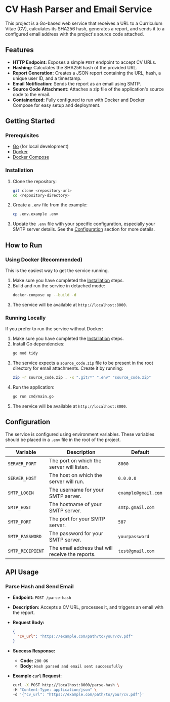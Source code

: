 # CV Hash Parser and Email Service

This project is a Go-based web service that receives a URL to a Curriculum Vitae (CV), calculates its SHA256 hash, generates a report, and sends it to a configured email address with the project's source code attached.

## Features

-   **HTTP Endpoint:** Exposes a simple `POST` endpoint to accept CV URLs.
-   **Hashing:** Calculates the SHA256 hash of the provided URL.
-   **Report Generation:** Creates a JSON report containing the URL, hash, a unique user ID, and a timestamp.
-   **Email Notification:** Sends the report as an email using SMTP.
-   **Source Code Attachment:** Attaches a zip file of the application's source code to the email.
-   **Containerized:** Fully configured to run with Docker and Docker Compose for easy setup and deployment.

## Getting Started

### Prerequisites

-   [Go](https://golang.org/doc/install) (for local development)
-   [Docker](https://docs.docker.com/get-docker/)
-   [Docker Compose](https://docs.docker.com/compose/install/)

### Installation

1.  Clone the repository:
    ```sh
    git clone <repository-url>
    cd <repository-directory>
    ```

2.  Create a `.env` file from the example:
    ```sh
    cp .env.example .env
    ```

3.  Update the `.env` file with your specific configuration, especially your SMTP server details. See the [Configuration](#configuration) section for more details.

## How to Run

### Using Docker (Recommended)

This is the easiest way to get the service running.

1.  Make sure you have completed the [Installation](#installation) steps.
2.  Build and run the service in detached mode:
    ```sh
    docker-compose up --build -d
    ```
3.  The service will be available at `http://localhost:8000`.

### Running Locally

If you prefer to run the service without Docker:

1.  Make sure you have completed the [Installation](#installation) steps.
2.  Install Go dependencies:
    ```sh
    go mod tidy
    ```
3.  The service expects a `source_code.zip` file to be present in the root directory for email attachments. Create it by running:
    ```sh
    zip -r source_code.zip . -x ".git/*" ".env" "source_code.zip"
    ```
4.  Run the application:
    ```sh
    go run cmd/main.go
    ```
5.  The service will be available at `http://localhost:8000`.

## Configuration

The service is configured using environment variables. These variables should be placed in a `.env` file in the root of the project.

| Variable         | Description                                     | Default                |
| ---------------- | ----------------------------------------------- | ---------------------- |
| `SERVER_PORT`    | The port on which the server will listen.       | `8000`                 |
| `SERVER_HOST`    | The host on which the server will run.          | `0.0.0.0`              |
| `SMTP_LOGIN`     | The username for your SMTP server.              | `example@gmail.com`    |
| `SMTP_HOST`      | The hostname of your SMTP server.               | `smtp.gmail.com`       |
| `SMTP_PORT`      | The port for your SMTP server.                  | `587`                  |
| `SMTP_PASSWORD`  | The password for your SMTP server.              | `yourpassword`         |
| `SMTP_RECIPIENT` | The email address that will receive the reports. | `test@gmail.com`       |

## API Usage

### Parse Hash and Send Email

-   **Endpoint:** `POST /parse-hash`
-   **Description:** Accepts a CV URL, processes it, and triggers an email with the report.
-   **Request Body:**

    ```json
    {
      "cv_url": "https://example.com/path/to/your/cv.pdf"
    }
    ```

-   **Success Response:**
    -   **Code:** `200 OK`
    -   **Body:** `Hash parsed and email sent successfully`

-   **Example `curl` Request:**

    ```sh
    curl -X POST http://localhost:8000/parse-hash \
    -H "Content-Type: application/json" \
    -d '{"cv_url": "https://example.com/path/to/your/cv.pdf"}'
    ```
